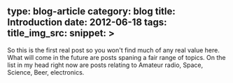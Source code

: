 type: blog-article
category: blog
title: Introduction
date: 2012-06-18
tags:
title_img_src:
snippet: >
---

So this is the first real post so you won't find much of any real
value here. What will come in the future are posts spaning a fair
range of topics. On the list in my head right now are posts relating
to Amateur radio, Space, Science, Beer, electronics.